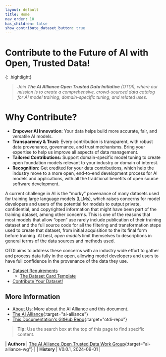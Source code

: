 ```yaml
---
layout: default
title: Home
nav_order: 10
has_children: false
show_contribute_dataset_button: true
---
```


# Contribute to the Future of AI with Open, Trusted Data!

{: .hightlight}
> _Join **The AI Alliance Open Trusted Data Initiative** (OTDI), where our mission is to create a comprehensive, crowd-sourced data catalog for AI model training, domain-specific tuning, and related uses._

# Why Contribute?

* **Empower AI Innovation:** Your data helps build more accurate, fair, and versatile AI models.
* **Transparency & Trust:** Every contribution is transparent, with robust data provenance, governance, and trust mechanisms. Bring your expertise to help us improve all aspects of data management.
* **Tailored Contributions:** Support domain-specific model tuning to create open foundation models relevant to your industry or domain of interest.
* **Recognition:** Get credited for your data contributions, which help the industry move to a more open, end-to-end development process for AI models and applications, with all the traditional benefits of open source software development.

A current challenge in AI is the &ldquo;murky&rdquo; provenance of many datasets used for training large language models (LLMs), which raises concerns for model developers and users of the potential for models to output private, confidential, and copyrighted information that might have been part of the training dataset, among other concerns. This is one of the reasons that most models that allow &ldquo;open&rdquo; use rarely include publication of their training dataset and the full source code for all the filtering and transformation steps used to create that dataset, from initial acquisition to the its final form before training. At best, _open models_ limit themselves to descriptions in general terms of the data sources and methods used.

OTDI aims to address these concerns with an industry wide effort to gather and process data fully in the open, allowing model developers and users to have full confidence in the provenance of the data they use.

* [Dataset Requirements]({{site.baseurl}}/dataset-requirements/dataset-requirements)
  * [The Dataset Card Template]({{site.baseurl}}/dataset-requirements/dataset-card-template)
* [Contribute Your Dataset!]({{site.baseurl}}/contributing)

## More Information

* [About Us]({{site.baseurl}}/about): More about the AI Alliance and this document.
* [The AI Alliance](https://thealliance.ai){:target="ai-alliance"}
* [This Documentation's GitHub Repo](https://github.com/The-AI-Alliance/open-trusted-data-initiative/blob/main/docs){:target="otdi-repo"}

> **Tip:** Use the search box at the top of this page to find specific content.

| **Authors** | [The AI Alliance Open Trusted Data Work Group](https://thealliance.ai/focusareas/foundation-models){:target="ai-alliance-wg"} |
| **History** | V0.0.1, 2024-09-01 |
